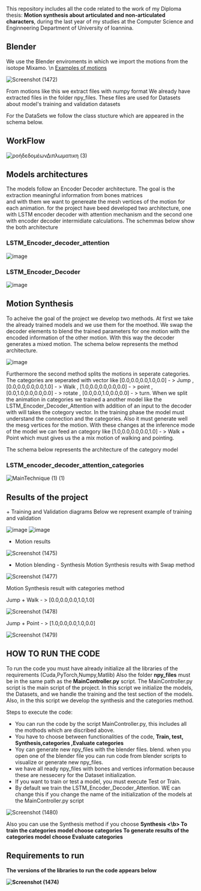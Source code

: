 This repository includes all the code related to the work of my Diploma thesis: <b>Motion synthesis about articulated 
and non-articulated characters</b>, during the last year of my studies at the Computer Science and Enginneering Department of University of Ioannina.

<H2>Blender</H2> 

We use the Blender enviroments in which we import the motions from the isotope Mixamo. \n
<u>Examples of motions</u>  

![Screenshot (1472)](https://github.com/GiorgosDrog/diploma_thesis_motion_synthesis/assets/72260809/73cf04e9-8390-491a-8c2c-ab03eece8074)

From motions like this we extract files with numpy format
We already have extracted files in the folder npy_files. These files are used for Datasets about model's training and validation datasets 

For the DataSets we follow the class stucture which are appeared in the schema below.


<H2> WorkFlow </H2>

![ροήδεδομέωνΔιπλωματικη (3)](https://github.com/GiorgosDrog/diploma_thesis_motion_synthesis/assets/72260809/08ea37ae-2d0c-4356-9044-93d4d4c37b46)

<H2> Models architectures </H2>
The models follow an Encoder Decoder architecture. The goal is the extraction meaningful information from bones matrices <br> and with them we want to genereate the mesh vertices of the motion for each animation. for the project have beed developed two architecture, one with LSTM encoder decoder with attention mechanism and the second one with encoder decoder intermidiate calculations.   
The schemmas below show the both architecture

<H3>LSTM_Encoder_decoder_attention</H3>

![image](https://github.com/GiorgosDrog/diploma_thesis_motion_synthesis/assets/72260809/420ae429-ae62-4c8f-8646-69a85df19ad1)

<H3>LSTM_Encoder_Decoder</H3>

![image](https://github.com/GiorgosDrog/diploma_thesis_motion_synthesis/assets/72260809/982f983c-88c1-4c5e-893a-7226149fd3e8)

<H2>Motion Synthesis</H2>
To acheive the goal of the project we develop two methods. At first we take the already trained models and we use them for the moethod. We swap the decoder elements to blend the trained parameters for one motion with the encoded information of the other motion. With this way the decoder generates a mixed motion. The schema below represents the method architecture.

![image](https://github.com/GiorgosDrog/diploma_thesis_motion_synthesis/assets/72260809/728f3ffe-dbe8-4668-a547-9326808deb6c)

Furthermore the second method splits the motions in seperate categories. The categories are seperated with vector like [0.0,0.0,0.0,1.0,0.0] - > Jump , [0.0,0.0,0.0,0.0,1.0] - > Walk , [1.0,0.0,0.0,0.0,0.0] - > point , [0.0,1.0,0.0,0.0,0.0] - >  rotate , [0.0,0.0,1.0,0.0,0.0] - > turn. When we split the animation in categories we trained a another model like the LSTM_Encoder_Decoder_Αttention with addition of an input to the decoder with will takes the cotegory vector. In the training phase the model must understand the connection and the categories. Also it must generate well the mesg vertices for the motion. With these changes at the inference mode of the model we can feed an category like [1.0,0.0,0.0,0.0,1.0] - > Walk + Point which must gives us the a mix motion of walking and pointing.

The schema below represents the architecture of the category model 
<H3>LSTM_encoder_decoder_attention_categories</H3>

![MainTechnique (1) (1)](https://github.com/GiorgosDrog/diploma_thesis_motion_synthesis/assets/72260809/c80cd8e5-567b-4f3d-ae0d-19f9665b7338)

<H2> Results of the project  </H2>
+ Training and Validation diagrams 
Below we represent example of training and validation

![image](https://github.com/GiorgosDrog/diploma_thesis_motion_synthesis/assets/72260809/8ccb9f29-0c11-4e22-9c33-380097f27363)
![image](https://github.com/GiorgosDrog/diploma_thesis_motion_synthesis/assets/72260809/d3a1a77e-0587-4746-b17a-b183e8cf154b)

+ Motion results
  
 ![Screenshot (1475)](https://github.com/GiorgosDrog/diploma_thesis_motion_synthesis/assets/72260809/79116173-21f8-4c4a-a8ce-edf52b5bab54)

+ Motion blending  -  Synthesis
Motion Synthesis results with Swap method

![Screenshot (1477)](https://github.com/GiorgosDrog/diploma_thesis_motion_synthesis/assets/72260809/d0649dd0-e013-4292-a1c1-f5539c9f1c25)


Motion Synthesis result with categories method

Jump + Walk - > [0.0,0.0,0.0,1.0,1.0]

![Screenshot (1478)](https://github.com/GiorgosDrog/diploma_thesis_motion_synthesis/assets/72260809/df455683-78f7-46f3-8c36-a118fd830b89)

Jump + Point - > [1.0,0.0,0.0,1.0,0.0]

![Screenshot (1479)](https://github.com/GiorgosDrog/diploma_thesis_motion_synthesis/assets/72260809/c87deec5-ab1a-49b3-8c66-40f8e10fc8f8)



<H2> HOW TO RUN THE CODE </H2>
To run the code you must have already initialize all the libraries of the requirements (Cuda,PyTorch,Numpy,Matlib)
Also the folder <b>npy_files</b> must be in the same path as the <b>MainController.py</b> script.
The MainController.py script is the main script of the project. In this script we initialize the models, the Datasets, and we handle the training and the test section of the models. Also, in the this script we develop the synthesis and the categories method.  

Steps to execute the code: 

+ You can run the code by the script MainController.py, this includes all the mothods which are discribed above.
+ You have to choose between functionalities of the code, <b>Train, test, Synthesis,categories ,Evaluate categories </b>
+ Yoy can generate new npy_files with the blender files. blend. when you open one of the blender file you can run code from blender scripts to visualize or generate new npy_files.
+ we have all ready npy_files with bones and vertices information because these are nessecery for the Dataset initialization.
+ If you want to train or test a model, you must execute Test or Train.
+ By default we train the LSTM_Encoder_Decoder_Attention. WE can change this if you change the name of the initialization of the models at the MainController.py script

![Screenshot (1480)](https://github.com/GiorgosDrog/diploma_thesis_motion_synthesis/assets/72260809/9679fb1d-5179-467c-91c1-96e1c3cbffae)

Also you can use the Synthesis method if you choose <b> Synthesis <\b>
To train the categories model choose <b> categories </b>
To generate results of the categories model choose <b> Evaluate categories </b>



<H2> Requirements to run  </H2>
The versions of the libraries to run the code appears below 

![Screenshot (1474)](https://github.com/GiorgosDrog/diploma_thesis_motion_synthesis/assets/72260809/6b8c4538-7d4f-4379-96f8-82e8abee863e)

